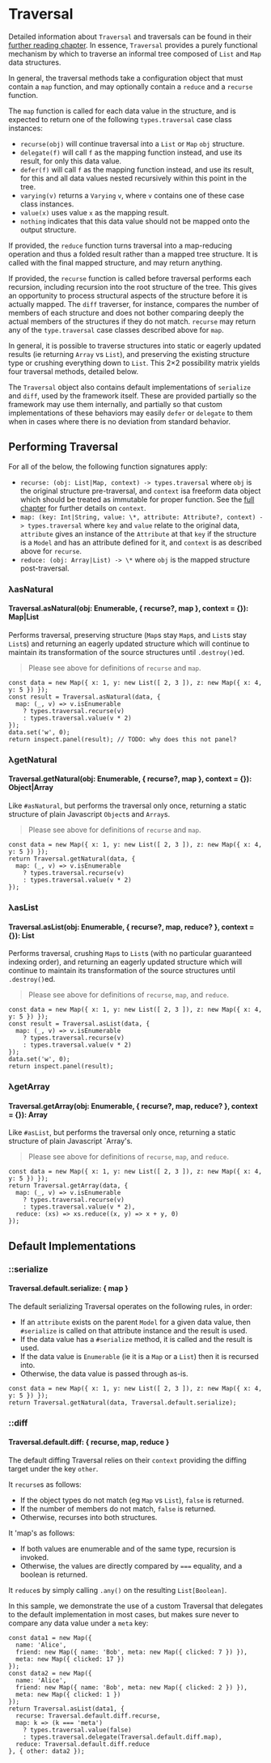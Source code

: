 # Traversal

Detailed information about `Traversal` and traversals can be found in their
[further reading chapter](/further-reading/traversal). In essence, `Traversal`
provides a purely functional mechanism by which to traverse an informal tree
composed of `List` and `Map` data structures.

In general, the traversal methods take a configuration object that must contain
a `map` function, and may optionally contain a `reduce` and a `recurse` function.

The `map` function is called for each data value in the structure, and is expected
to return one of the following `types.traversal` case class instances:

* `recurse(obj)` will continue traversal into a `List` or `Map` `obj` structure.
* `delegate(f)` will call `f` as the mapping function instead, and use its result,
  for only this data value.
* `defer(f)` will call `f` as the mapping function instead, and use its result,
  for this and all data values nested recursively within this point in the tree.
* `varying(v)` returns a `Varying` `v`, where `v` contains one of these case class
  instances.
* `value(x)` uses value `x` as the mapping result.
* `nothing` indicates that this data value should not be mapped onto the output
  structure.

If provided, the `reduce` function turns traversal into a map-reducing operation
and thus a folded result rather than a mapped tree structure. It is called with
the final mapped structure, and may return anything.

If provided, the `recurse` function is called before traversal performs each recursion,
including recursion into the root structure of the tree. This gives an opportunity
to process structural aspects of the structure before it is actually mapped. The
`diff` traverser, for instance, compares the number of members of each structure
and does not bother comparing deeply the actual members of the structures if they
do not match. `recurse` may return any of the `type.traversal` case classes described
above for `map`.

In general, it is possible to traverse structures into static or eagerly updated
results (ie returning `Array` vs `List`), and preserving the existing structure
type or crushing everything down to `List`. This 2&times;2 possibility matrix
yields four traversal methods, detailed below.

The `Traversal` object also contains default implementations of `serialize` and
`diff`, used by the framework itself. These are provided partially so the framework
may use them internally, and partially so that custom implementations of these
behaviors may easily `defer` or `delegate` to them when in cases where there is
no deviation from standard behavior.

## Performing Traversal

For all of the below, the following function signatures apply:

* `recurse: (obj: List|Map, context) -> types.traversal` where `obj` is the original
  structure pre-traversal, and `context` isa  freeform data object which should be
  treated as immutable for proper function. See the [full chapter](/further-reading/traversal)
  for further details on `context`.
* `map: (key: Int|String, value: \*, attribute: Attribute?, context) -> types.traversal`
  where `key` and `value` relate to the original data, `attribute` gives an instance
  of the `Attribute` at that `key` if the structure is a `Model` and has an attribute
  defined for it, and `context` is as described above for `recurse`.
* `reduce: (obj: Array|List) -> \*` where `obj` is the mapped structure post-traversal.

### λasNatural
#### Traversal.asNatural(obj: Enumerable, { recurse?, map }, context = {}): Map|List

Performs traversal, preserving structure (`Map`s stay `Map`s, and `List`s stay
`List`s) and returning an eagerly updated structure which will continue to maintain
its transformation of the source structures until `.destroy()`ed.

> Please see above for definitions of `recurse` and `map`.

~~~
const data = new Map({ x: 1, y: new List([ 2, 3 ]), z: new Map({ x: 4, y: 5 }) });
const result = Traversal.asNatural(data, {
  map: (_, v) => v.isEnumerable
    ? types.traversal.recurse(v)
    : types.traversal.value(v * 2)
});
data.set('w', 0);
return inspect.panel(result); // TODO: why does this not panel?
~~~

### λgetNatural
#### Traversal.getNatural(obj: Enumerable, { recurse?, map }, context = {}): Object|Array

Like `#asNatural`, but performs the traversal only once, returning a static structure
of plain Javascript `Object`s and `Array`s.

> Please see above for definitions of `recurse` and `map`.

~~~
const data = new Map({ x: 1, y: new List([ 2, 3 ]), z: new Map({ x: 4, y: 5 }) });
return Traversal.getNatural(data, {
  map: (_, v) => v.isEnumerable
    ? types.traversal.recurse(v)
    : types.traversal.value(v * 2)
});
~~~

### λasList
#### Traversal.asList(obj: Enumerable, { recurse?, map, reduce? }, context = {}): List

Performs traversal, crushing `Map`s to `List`s (with no particular guaranteed indexing
order), and returning an eagerly updated structure which will continue to maintain
its transformation of the source structures until `.destroy()`ed.

> Please see above for definitions of `recurse`, `map`, and `reduce`.

~~~
const data = new Map({ x: 1, y: new List([ 2, 3 ]), z: new Map({ x: 4, y: 5 }) });
const result = Traversal.asList(data, {
  map: (_, v) => v.isEnumerable
    ? types.traversal.recurse(v)
    : types.traversal.value(v * 2)
});
data.set('w', 0);
return inspect.panel(result);
~~~

### λgetArray
#### Traversal.getArray(obj: Enumerable, { recurse?, map, reduce? }, context = {}): Array

Like `#asList`, but performs the traversal only once, returning a static structure
of plain Javascript `Array's.

> Please see above for definitions of `recurse`, `map`, and `reduce`.

~~~
const data = new Map({ x: 1, y: new List([ 2, 3 ]), z: new Map({ x: 4, y: 5 }) });
return Traversal.getArray(data, {
  map: (_, v) => v.isEnumerable
    ? types.traversal.recurse(v)
    : types.traversal.value(v * 2),
  reduce: (xs) => xs.reduce((x, y) => x + y, 0)
});
~~~

## Default Implementations

### ::serialize
#### Traversal.default.serialize: { map }

The default serializing Traversal operates on the following rules, in order:

* If an `attribute` exists on the parent `Model` for a given data value, then
  `#serialize` is called on that attribute instance and the result is used.
* If the data value has a `#serialize` method, it is called and the result is used.
* If the data value is `Enumerable` (ie it is a `Map` or a `List`) then it is
  recursed into.
* Otherwise, the data value is passed through as-is.

~~~
const data = new Map({ x: 1, y: new List([ 2, 3 ]), z: new Map({ x: 4, y: 5 }) });
return Traversal.getNatural(data, Traversal.default.serialize);
~~~

### ::diff
#### Traversal.default.diff: { recurse, map, reduce }

The default diffing Traversal relies on their `context` providing the diffing
target under the key `other`.

It `recurse`s as follows:

* If the object types do not match (eg `Map` vs `List`), `false` is returned.
* If the number of members do not match, `false` is returned.
* Otherwise, recurses into both structures.

It 'map's as follows:

* If both values are enumerable and of the same type, recursion is invoked.
* Otherwise, the values are directly compared by `===` equality, and a boolean
  is returned.

It `reduce`s by simply calling `.any()` on the resulting `List[Boolean]`.

In this sample, we demonstrate the use of a custom Traversal that delegates to
the default implementation in most cases, but makes sure never to compare any
data value under a `meta` key:

~~~
const data1 = new Map({
  name: 'Alice',
  friend: new Map({ name: 'Bob', meta: new Map({ clicked: 7 }) }),
  meta: new Map({ clicked: 17 })
});
const data2 = new Map({
  name: 'Alice',
  friend: new Map({ name: 'Bob', meta: new Map({ clicked: 2 }) }),
  meta: new Map({ clicked: 1 })
});
return Traversal.asList(data1, {
  recurse: Traversal.default.diff.recurse,
  map: k => (k === 'meta')
    ? types.traversal.value(false)
    : types.traversal.delegate(Traversal.default.diff.map),
  reduce: Traversal.default.diff.reduce
}, { other: data2 });
~~~

